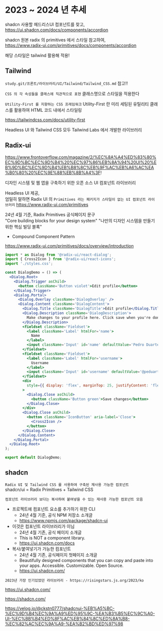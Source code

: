 # 2023 ~ 2024 년 추세

shadcn 사용할 헤드리스UI 컴포넌트를 찾고,  
https://ui.shadcn.com/docs/components/accordion

shadcn 원본 radix 의 primitives 에서 스타일 참고하여,  
https://www.radix-ui.com/primitives/docs/components/accordion

해당 스타일은 tailwind 활용해 적용!

## Tailwind

`study.git/프론트/라이브러리/UI/Tailwind/Tailwind_CSS.md` 참고!!

`CSS 의 각 속성들을 클래스에 직관적으로 표현`
클래스명으로 스타일을 적용한다

`Utility-First 를 지향하는 CSS 프레임워크`
Utility-First 란 미리 세팅된 유틸리티 클래스를 활용하여 HTML 코드 내에서 스타일링

https://tailwindcss.com/docs/utility-first

Headless UI 와 Tailwind CSS 모두 Tailwind Labs 에서 개발한 라이브러리

## Radix-ui

https://www.frontoverflow.com/magazine/2/%EC%8A%A4%ED%83%80%EC%9D%BC%EC%9D%B4%20%EC%97%86%EB%8A%94%20UI%20%EB%9D%BC%EC%9D%B4%EB%B8%8C%EB%9F%AC%EB%A6%AC%EA%B0%80%20%EC%9E%88%EB%8B%A4%3F!

디자인 시스템 및 웹 앱을 구축하기 위한 오픈 소스 UI 컴포넌트 라이브러리

Headless UI 제공,  
엄밀히 말하면 Radix UI 의 `Primitives 라는 패키지가 스타일이 없는 UI 컴포넌트 라이브러리`
https://www.radix-ui.com/primitives

24년 4월 기준, Radix Primitives 공식페이지 문구  
"Core building blocks for your design system"
"나만의 디자인 시스템을 만들기 위한 핵심 빌딩 블록"

- Compound Component Pattern

https://www.radix-ui.com/primitives/docs/overview/introduction

```jsx
import * as Dialog from '@radix-ui/react-dialog';
import { Cross2Icon } from '@radix-ui/react-icons';
import './styles.css';

const DialogDemo = () => (
  <Dialog.Root>
    <Dialog.Trigger asChild>
      <button className='Button violet'>Edit profile</button>
    </Dialog.Trigger>
    <Dialog.Portal>
      <Dialog.Overlay className='DialogOverlay' />
      <Dialog.Content className='DialogContent'>
        <Dialog.Title className='DialogTitle'>Edit profile</Dialog.Title>
        <Dialog.Description className='DialogDescription'>
          Make changes to your profile here. Click save when you're done.
        </Dialog.Description>
        <fieldset className='Fieldset'>
          <label className='Label' htmlFor='name'>
            Name
          </label>
          <input className='Input' id='name' defaultValue='Pedro Duarte' />
        </fieldset>
        <fieldset className='Fieldset'>
          <label className='Label' htmlFor='username'>
            Username
          </label>
          <input className='Input' id='username' defaultValue='@peduarte' />
        </fieldset>
        <div
          style={{ display: 'flex', marginTop: 25, justifyContent: 'flex-end' }}
        >
          <Dialog.Close asChild>
            <button className='Button green'>Save changes</button>
          </Dialog.Close>
        </div>
        <Dialog.Close asChild>
          <button className='IconButton' aria-label='Close'>
            <Cross2Icon />
          </button>
        </Dialog.Close>
      </Dialog.Content>
    </Dialog.Portal>
  </Dialog.Root>
);

export default DialogDemo;
```

## shadcn

`Radix UI 및 Tailwind CSS 를 사용하여 구축된 재사용 가능한 컴포넌트`  
shadcn/ui = Radix Primitives + Tailwind CSS

`컴포넌트 라이브러리 보다는 복사하여 붙여넣을 수 있는 재사용 가능한 컴포넌트 모음`

- 프로젝트에 컴포넌트 요소를 추가하기 위한 CLI
  - 24년 4월 기준, 공식 NPM 저장소 소개글
  - https://www.npmjs.com/package/shadcn-ui
- 이것은 컴포넌트 라이브러리가 이님
  - 24년 4월 기존, 공식 페이지 소개글
  - This is NOT a component library.
  - https://ui.shadcn.com/docs
- 복사/붙여넣기가 가능한 컴포넌트
  - 24년 4월 기존, 공식페이지 첫페이지 소개글
  - Beautifully designed components that you can copy and paste into your apps. Accessible. Customizable. Open Source.
  - https://ui.shadcn.com/

`2023년 가장 인기있었던 라이브러리 - https://risingstars.js.org/2023/ko`

https://ui.shadcn.com/

https://shadcn.com/

https://velog.io/@ckstn0777/shadcnui-%EB%A5%BC-%EC%9D%B4%EC%9A%A9%ED%95%9C-%EA%B3%B5%EC%9C%A0-UI-%EC%BB%B4%ED%8F%AC%EB%84%8C%ED%8A%B8-%EC%82%AC%EC%9A%A9-%EA%B2%BD%ED%97%98
